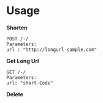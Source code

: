 Usage
========

**Shorten**
```
POST /-/
Parameters:
url : "http://longurl-sample.com"
```

**Get Long Url**
```
GET /-/
Parameters:
url: "short-Code"
```

**Delete**

